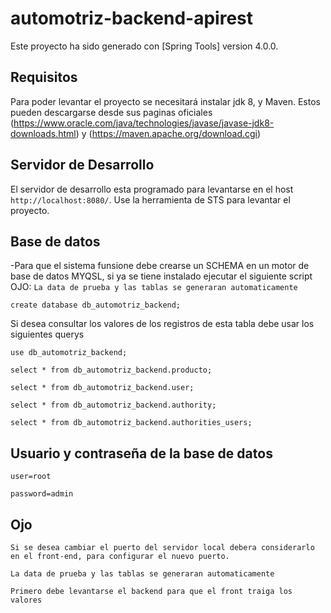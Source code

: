 # automotriz-backend-apirest

Este proyecto ha sido generado con [Spring Tools] version 4.0.0.

## Requisitos

Para poder levantar el proyecto se necesitará instalar jdk 8, y Maven. Estos pueden descargarse desde sus paginas oficiales (https://www.oracle.com/java/technologies/javase/javase-jdk8-downloads.html)
y (https://maven.apache.org/download.cgi)

## Servidor de Desarrollo

El servidor de desarrollo esta programado para levantarse en el host `http://localhost:8080/`. Use la herramienta de STS para levantar el proyecto.

## Base de datos

-Para que el sistema funsione debe crearse un SCHEMA en un motor de base de datos MYQSL, si ya se tiene instalado ejecutar el siguiente script  
OJO: `La data de prueba y las tablas se generaran automaticamente`

`create database db_automotriz_backend;`

Si desea consultar los valores de los registros de esta tabla debe usar los siguientes querys

`use db_automotriz_backend;`

`select * from db_automotriz_backend.producto;`

`select * from db_automotriz_backend.user;`

`select * from db_automotriz_backend.authority;`

`select * from db_automotriz_backend.authorities_users;`

## Usuario y contraseña de la base de datos

`user=root`

`password=admin`

## Ojo

`Si se desea cambiar el puerto del servidor local debera considerarlo en el front-end, para configurar el nuevo puerto.`

`La data de prueba y las tablas se generaran automaticamente`

`Primero debe levantarse el backend para que el front traiga los valores`